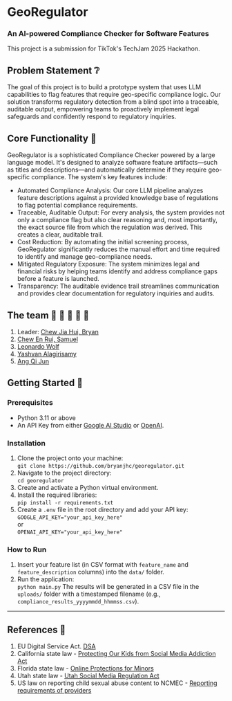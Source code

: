 # GeoRegulator
### An AI-powered Compliance Checker for Software Features
<p>This project is a submission for TikTok's TechJam 2025 Hackathon.</p>

## Problem Statement ❔
The goal of this project is to build a prototype system that uses LLM capabilities to flag features that require geo-specific compliance logic. Our solution transforms regulatory detection from a blind spot into a traceable, auditable output, empowering teams to proactively implement legal safeguards and confidently respond to regulatory inquiries.

## Core Functionality 💪
GeoRegulator is a sophisticated Compliance Checker powered by a large language model. It's designed to analyze software feature artifacts—such as titles and descriptions—and automatically determine if they require geo-specific compliance.
The system's key features include:
 - Automated Compliance Analysis: Our core LLM pipeline analyzes feature descriptions against a provided knowledge base of regulations to flag potential compliance requirements.
 - Traceable, Auditable Output: For every analysis, the system provides not only a compliance flag but also clear reasoning and, most importantly, the exact source file from which the regulation was derived. This creates a clear, auditable trail.
 - Cost Reduction: By automating the initial screening process, GeoRegulator significantly reduces the manual effort and time required to identify and manage geo-compliance needs.
 - Mitigated Regulatory Exposure: The system minimizes legal and financial risks by helping teams identify and address compliance gaps before a feature is launched. 
 - Transparency: The auditable evidence trail streamlines communication and provides clear documentation for regulatory inquiries and audits.

## The team 🕺 🕺 🕺 🕺 🕺
1. Leader: [Chew Jia Hui, Bryan](https://github.com/bryanjhc)
2. [Chew En Rui, Samuel](https://github.com/Monochromas)
3. [Leonardo Wolf](https://github.com/leowolf275)
4. [Yashvan Alagirisamy](https://github.com/YashvanGH)
5. [Ang Qi Jun](https://github.com/realqijun)

## Getting Started 🚀

### Prerequisites
 - Python 3.11 or above
 - An API Key from either [Google AI Studio](https://aistudio.google.com/) or [OpenAI](https://platform.openai.com/docs/api-reference/project-api-keys).

### Installation

1. Clone the project onto your machine: <br> `git clone https://github.com/bryanjhc/georegulator.git`
2. Navigate to the project directory: <br> `cd georegulator`
3. Create and activate a Python virtual environment.
4. Install the required libraries: <br> `pip install -r requirements.txt`
5. Create a `.env` file in the root directory and add your API key: <br> `GOOGLE_API_KEY="your_api_key_here"` <br> or <br> `OPENAI_API_KEY="your_api_key_here"`

### How to Run
1. Insert your feature list (in CSV format with `feature_name` and `feature_description` columns) into the `data/` folder.
2. Run the application: <br> `python main.py`
The results will be generated in a CSV file in the `uploads/` folder with a timestamped filename (e.g., `compliance_results_yyyymmdd_hhmmss.csv`).

---

## References 📖
1. EU Digital Service Act. [DSA](https://en.wikipedia.org/wiki/Digital_Services_Act)
2. California state law - [Protecting Our Kids from Social Media Addiction Act](https://leginfo.legislature.ca.gov/faces/billTextClient.xhtml?bill_id=202320240SB976)
3. Florida state law - [Online Protections for Minors](https://www.flsenate.gov/Session/Bill/2024/3)
4. Utah state law - [Utah Social Media Regulation Act](https://en.wikipedia.org/wiki/Utah_Social_Media_Regulation_Act)
5. US law on reporting child sexual abuse content to NCMEC -  [Reporting requirements of providers](https://www.law.cornell.edu/uscode/text/18/2258A)